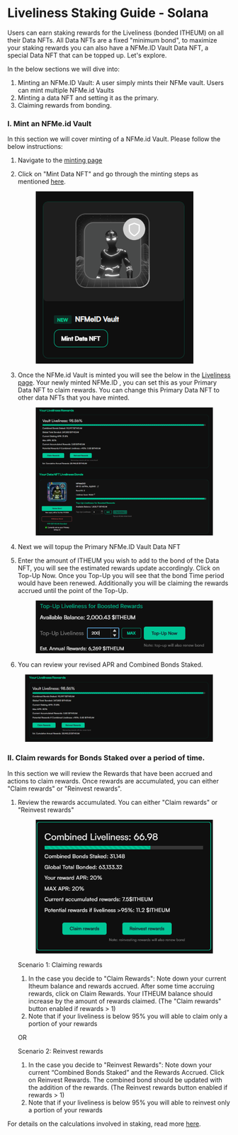 # Liveliness Staking Guide - Solana

Users can earn staking rewards for the Liveliness (bonded ITHEUM) on all their Data NFTs. All Data NFTs are a fixed "minimum bond", to maximize your staking rewards you can also have a NFMe.ID Vault Data NFT, a special Data NFT that can be topped up. Let's explore.

In the below sections we will dive into:&#x20;

1. Minting an NFMe.ID Vault: A user simply mints their NFMe vault. Users can mint multiple NFMe.id Vaults
2. Minting a data NFT and setting it as the primary.
3. Claiming rewards from bonding.

### I. Mint an NFMe.id Vault

In this section we will cover minting of a NFMe.id Vault. Please follow the below instructions:

1. Navigate to the [minting page](https://datadex.itheum.io/mintdata)
2.  Click on "Mint Data NFT" and go through the minting steps as mentioned [here](../../product/data-dex/minting-a-data-nft/).&#x20;

    <figure><img src="../../.gitbook/assets/image (165).png" alt=""><figcaption></figcaption></figure>
3.  Once the NFMe.id Vault is minted you will see the below in the [Liveliness page](https://datadex.itheum.io/datanfts/wallet/bonding). Your newly minted NFMe.ID , you can set this as your Primary Data NFT to claim rewards. You can change this Primary Data NFT to other data NFTs that you have minted.

    <figure><img src="../../.gitbook/assets/image (6).png" alt=""><figcaption></figcaption></figure>
4. Next we will topup the Primary NFMe.ID Vault Data NFT
5.  Enter the amount of ITHEUM you wish to add to the bond of the Data NFT, you will see the estimated rewards update accordingly. Click on Top-Up Now. Once you Top-Up you will see that the bond Time period would have been renewed. Additionally you will be claiming the rewards accrued until the point of the Top-Up.

    <figure><img src="../../.gitbook/assets/image (167).png" alt=""><figcaption></figcaption></figure>
6. You can review your revised APR and Combined Bonds Staked.

<figure><img src="../../.gitbook/assets/image.png" alt=""><figcaption></figcaption></figure>

### II. Claim rewards for Bonds Staked over a period of time.

In this section we will review the Rewards that have been accrued and actions to claim rewards. Once rewards are accumulated, you can either "Claim rewards" or "Reinvest rewards".

1.  Review the rewards accumulated. You can either "Claim rewards" or "Reinvest rewards"

    <figure><img src="../../.gitbook/assets/image (178).png" alt=""><figcaption></figcaption></figure>

    Scenario 1: Claiming rewards

    1. In the case you decide to "Claim Rewards": Note down your current Itheum balance and rewards accrued. After some time  accruing rewards, click on Claim Rewards. Your ITHEUM balance should increase by the amount of rewards claimed. (The "Claim rewards" button enabled if rewards > 1)
    2. Note that if your liveliness is below 95% you will able to claim only a portion of your rewards

    OR

    Scenario 2: Reinvest rewards

    1. In the case you decide to "Reinvest Rewards":  Note down your current “Combined Bonds Staked” and the Rewards Accrued. Click on Reinvest Rewards. The combined bond should be updated with the addition of the rewards. (The Reinvest rewards button enabled if rewards > 1)
    2. Note that if your liveliness is below 95% you will able to reinvest only a portion of your rewards

For details on the calculations involved in staking, read more [here](../../protocol/itheum-life-liveliness-and-reputation-signalling/data-creator-staking.md).
